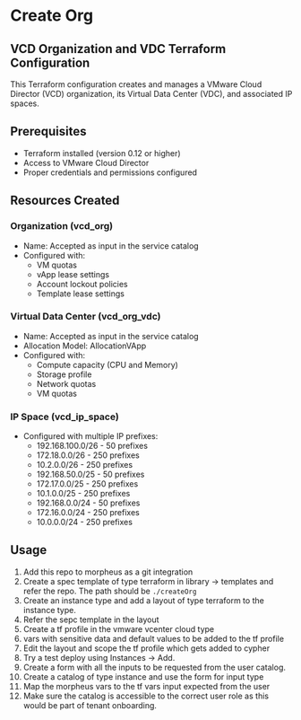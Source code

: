 # Create Org
## VCD Organization and VDC Terraform Configuration

This Terraform configuration creates and manages a VMware Cloud Director (VCD) organization, its Virtual Data Center (VDC), and associated IP spaces.

## Prerequisites

- Terraform installed (version 0.12 or higher)
- Access to VMware Cloud Director
- Proper credentials and permissions configured

## Resources Created

### Organization (vcd_org)
- Name: Accepted as input in the service catalog
- Configured with:
  - VM quotas
  - vApp lease settings
  - Account lockout policies
  - Template lease settings

### Virtual Data Center (vcd_org_vdc)
- Name: Accepted as input in the service catalog
- Allocation Model: AllocationVApp
- Configured with:
  - Compute capacity (CPU and Memory)
  - Storage profile
  - Network quotas
  - VM quotas

### IP Space (vcd_ip_space)
- Configured with multiple IP prefixes:
  - 192.168.100.0/26 - 50 prefixes
  - 172.18.0.0/26 - 250 prefixes
  - 10.2.0.0/26 - 250 prefixes
  - 192.168.50.0/25 - 50 prefixes
  - 172.17.0.0/25 - 250 prefixes
  - 10.1.0.0/25 - 250 prefixes
  - 192.168.0.0/24 - 50 prefixes
  - 172.16.0.0/24 - 250 prefixes
  - 10.0.0.0/24 - 250 prefixes

## Usage

1. Add this repo to morpheus as a git integration
2. Create a spec template of type terraform in library -> templates and refer the repo. The path should be ```./createOrg```
3. Create an instance type and add a layout of type terraform to the instance type.
4. Refer the sepc template in the layout
5. Create a tf profile in the vmware vcenter cloud type
6. vars with sensitive data and default values to be added to the tf profile
7. Edit the layout and scope the tf profile which gets added to cypher
8. Try a test deploy using Instances -> Add.
9. Create a form with all the inputs to be requested from the user catalog.
10. Create a catalog of type instance and use the form for input type
11. Map the morpheus vars to the tf vars input expected from the user
12. Make sure the catalog is accessible to the correct user role as this would be part of tenant onboarding.

